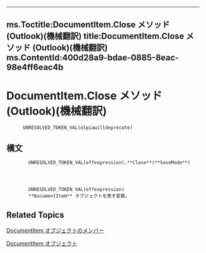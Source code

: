 

---
ms.Toctitle:DocumentItem.Close メソッド (Outlook)(機械翻訳)
title:DocumentItem.Close メソッド (Outlook)(機械翻訳)
ms.ContentId:400d28a9-bdae-0885-8eac-98e4ff6eac4b
---
# DocumentItem.Close メソッド (Outlook)(機械翻訳)





          UNRESOLVED_TOKEN_VAL(olpiawilldeprecate)
        

## 構文

            UNRESOLVED_TOKEN_VAL(offexpression).**Close**(**SaveMode**)




            UNRESOLVED_TOKEN_VAL(offexpression)
            **DocumentItem** オブジェクトを表す変数。



## Related Topics

[DocumentItem オブジェクトのメンバー](2c6d563b-39cb-9cb3-3bfe-93fe595325cf.md)

[DocumentItem オブジェクト](7b0a6af0-6632-3ff6-841f-5b081d0d68d8.md)




